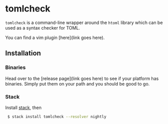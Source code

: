 # tomlcheck

`tomlcheck` is a command-line wrapper around the `htoml` library which can be
used as a syntax checker for TOML.

You can find a vim plugin [here](link goes here).

## Installation

### Binaries

Head over to the [release page](link goes here) to see if your platform has
binaries. Simply put them on your path and you should be good to go.

### Stack

Install [stack](https://docs.haskellstack.org/en/stable/README/), then

```bash
 $ stack install tomlcheck --resolver nightly
```
